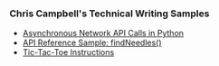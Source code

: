 ### Chris Campbell's Technical Writing Samples
- [Asynchronous Network API Calls in Python](https://github.com/lovelycam/writing/blob/main/asyncApiCallsPython.md)
- [API Reference Sample: findNeedles()](https://github.com/lovelycam/writing/blob/main/findNeedlesAPIReference.md)
- [Tic-Tac-Toe Instructions](https://github.com/lovelycam/writing/blob/main/ticTacToe.md)
